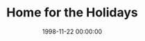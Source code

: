 ---
layout: series
series: "Home for the Holidays"
permalink: "/home-for-the-holidays/"
title: "Home for the Holidays"
date: 1998-11-22 00:00:00
endDate: 1998-12-06 00:00:00
description: "The holidays can be tough on family and friends. Here's a primer on relationships that we can use every day of the year. "
src: "http://s3.amazonaws.com/crossroads-media/images/GenericCrnerSign.jpg"
---